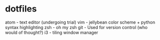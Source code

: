 # dotfiles
atom - text editor (undergoing trial) 
vim - jellybean color scheme + python syntax highlighting 
zsh - oh my zsh 
git - Used for version control (who would of thought?) 
i3 - tiling window manager 
